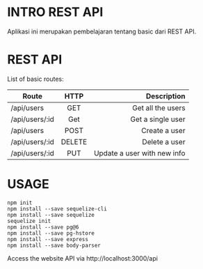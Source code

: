 # INTRO REST API
Aplikasi ini merupakan pembelajaran tentang basic dari REST API.

# REST API
List of basic routes:

| Route          | HTTP   | Description                          |
|----------------|:------:|-------------------------------------:|
| /api/users     | GET    | Get all the users                    |
| /api/users/:id | Get    | Get a single user                    |
| /api/users     | POST   | Create a user                        |
| /api/users/:id | DELETE | Delete a user                        |
| /api/users/:id | PUT    | Update a user with new info          |

# USAGE
```
npm init
npm install --save sequelize-cli
npm install --save sequelize
sequelize init
npm install --save pg@6
npm install --save pg-hstore
npm install --save express
npm install --save body-parser
```
Access the website API via http://localhost:3000/api

